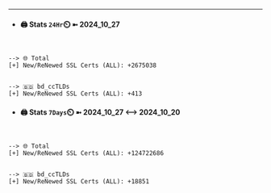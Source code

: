 

---
- #### 🖨️ **Stats** `24Hr`⏲️ ➼ 2024_10_27
```console


--> 🌐 Total
[+] New/ReNewed SSL Certs (ALL): +2675038


--> 🇧🇩 bd_ccTLDs
[+] New/ReNewed SSL Certs (ALL): +413

```

- #### 🖨️ **Stats** `7Days`⏲️ ➼ 2024_10_27 <--> 2024_10_20
```console


--> 🌐 Total
[+] New/ReNewed SSL Certs (ALL): +124722686


--> 🇧🇩 bd_ccTLDs
[+] New/ReNewed SSL Certs (ALL): +18851

```

